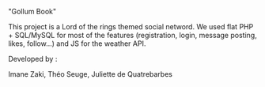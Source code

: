 "Gollum Book"

This project is a Lord of the rings themed social netword. We used flat PHP + SQL/MySQL for most of the features (registration, login, message posting, likes, follow...) and JS for the weather API.

Developed by :

Imane Zaki, Théo Seuge, Juliette de Quatrebarbes
